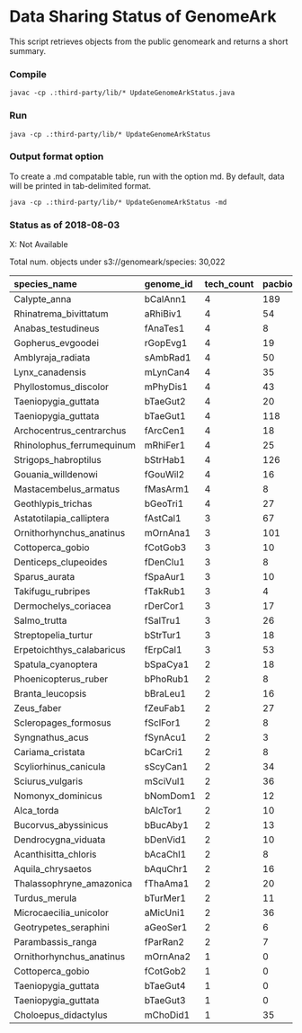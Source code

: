 # Data Sharing Status of GenomeArk

This script retrieves objects from the public genomeark and returns a short summary.

### Compile
```
javac -cp .:third-party/lib/* UpdateGenomeArkStatus.java
```

### Run
```
java -cp .:third-party/lib/* UpdateGenomeArkStatus
```

### Output format option
To create a .md compatable table, run with the option md.
By default, data will be printed in tab-delimited format.
```
java -cp .:third-party/lib/* UpdateGenomeArkStatus -md
```

### Status as of 2018-08-03

X: Not Available

Total num. objects under s3://genomeark/species: 30,022

| species_name	| genome_id	| tech_count	| pacbio_subreads	| pacbio_scraps	| 10x	| bionano_bnx	| bionano_cmap	| hic 	| assembly |
| :---------- | :---------- | :---------- | :---------- | :---------- | :----- | :----- | :----- | :----- | :----- |
| Calypte_anna	| bCalAnn1	| 4	| 189	| 0	| 1	| BspQI,BssSI,DLE1	| BspQI,BssSI,DLE1	| arima,dovetail,phase	| c1,c2,s1,s2,s3,s4,t1,t2,v1,v1.p |
| Rhinatrema_bivittatum	| aRhiBiv1	| 4	| 54	| 54	| 12	| BspQI,BssSI	| BspQI,BssSI	| arima	| c1,c2,s1,s2,s3,s4 |
| Anabas_testudineus	| fAnaTes1	| 4	| 8	| 8	| 4	| BspQI,BssSI	| BspQI,BssSI	| arima	| c1,c2,s1,s2 |
| Gopherus_evgoodei	| rGopEvg1	| 4	| 19	| 19	| 4	| DLE1	| DLE1	| arima	| c1,c2,s1,s2,s3,s4 |
| Amblyraja_radiata	| sAmbRad1	| 4	| 50	| 50	| 12	| BspQI,BssSI	| BspQI,BssSI	| arima	| c1,c2 |
| Lynx_canadensis	| mLynCan4	| 4	| 35	| 35	| 8	| BspQI,BssSI	| BspQI,BssSI	| arima	| c1,c2,s1,s2,s3,s4,t1,t2,v1,v1.p |
| Phyllostomus_discolor	| mPhyDis1	| 4	| 43	| 43	| 8	| BspQI,BssSI	| BspQI,BssSI	| arima	| c1,c2,s1,s2,s3,s4 |
| Taeniopygia_guttata	| bTaeGut2	| 4	| 20	| 20	| 8	| BspQI,BssSI	| BspQI,BssSI	| arima	| c1,c2,s1,s2,s3,s4 |
| Taeniopygia_guttata	| bTaeGut1	| 4	| 118	| 0	| 8	| BspQI,BssSI	| BspQI,BssSI	| arima	| c1,c2,s1,s2,s3,s4,t1,t2,v1,v1.p |
| Archocentrus_centrarchus	| fArcCen1	| 4	| 18	| 0	| 4	| DLE1	| DLE1	| phase	| c1,c2,s1,s2 |
| Rhinolophus_ferrumequinum	| mRhiFer1	| 4	| 25	| 25	| 12	| BspQI,BssSI	| BspQI,BssSI	| phase	| c1,c2,s1,s2,s3,s4,t1,t2,v1,v1.p |
| Strigops_habroptilus	| bStrHab1	| 4	| 126	| 0	| 4	| DLE1	| DLE1	| arima	| c1,c2,s1,s2,s3,s4,t1 |
| Gouania_willdenowi	| fGouWil2	| 4	| 16	| 16	| 4	| BspQI,BssSI	| BspQI,BssSI	| arima	| c1,c2,s1,s2,s3,s4,t1,t2,v1,v1.p |
| Mastacembelus_armatus	| fMasArm1	| 4	| 8	| 8	| 4	| BspQI,BssSI	| BspQI,BssSI	| arima	| c1,c2,s1,s2 |
| Geothlypis_trichas	| bGeoTri1	| 4	| 27	| 27	| 12	| BspQI,BssSI	| X	| arima	| X |
| Astatotilapia_calliptera	| fAstCal1	| 3	| 67	| 0	| 4	| BspQI	| BspQI	| X	| c1,c2,s1 |
| Ornithorhynchus_anatinus	| mOrnAna1	| 3	| 101	| 101	| 4	| DLE1	| DLE1	| X	| c1,c2,s1,s2,s3,s4,t1 |
| Cottoperca_gobio	| fCotGob3	| 3	| 10	| 10	| 4	| BspQI,BssSI	| BspQI,BssSI	| X	| c1,c2,s1,s2,s3,s4 |
| Denticeps_clupeoides	| fDenClu1	| 3	| 8	| 8	| 4	| X	| X	| arima	| X |
| Sparus_aurata	| fSpaAur1	| 3	| 10	| 10	| 12	| X	| X	| arima	| X |
| Takifugu_rubripes	| fTakRub1	| 3	| 4	| 4	| 4	| X	| X	| arima	| X |
| Dermochelys_coriacea	| rDerCor1	| 3	| 17	| 17	| 0	| DLE1	| X	| arima	| X |
| Salmo_trutta	| fSalTru1	| 3	| 26	| 26	| 8	| X	| X	| arima	| X |
| Streptopelia_turtur	| bStrTur1	| 3	| 18	| 18	| 12	| X	| X	| arima	| X |
| Erpetoichthys_calabaricus	| fErpCal1	| 3	| 53	| 53	| 8	| X	| X	| arima	| X |
| Spatula_cyanoptera	| bSpaCya1	| 2	| 18	| 18	| 0	| BspQI,BssSI	| X	| X	| X |
| Phoenicopterus_ruber	| bPhoRub1	| 2	| 8	| 8	| 0	| DLE1	| X	| X	| X |
| Branta_leucopsis	| bBraLeu1	| 2	| 16	| 16	| 0	| BspQI,BssSI	| X	| X	| X |
| Zeus_faber	| fZeuFab1	| 2	| 27	| 27	| 4	| X	| X	| X	| X |
| Scleropages_formosus	| fSclFor1	| 2	| 8	| 8	| 12	| X	| X	| X	| X |
| Syngnathus_acus	| fSynAcu1	| 2	| 3	| 3	| 4	| X	| X	| X	| X |
| Cariama_cristata	| bCarCri1	| 2	| 8	| 8	| 0	| DLE1	| X	| X	| X |
| Scyliorhinus_canicula	| sScyCan1	| 2	| 34	| 34	| 16	| X	| X	| X	| X |
| Sciurus_vulgaris	| mSciVul1	| 2	| 36	| 36	| 8	| X	| X	| X	| X |
| Nomonyx_dominicus	| bNomDom1	| 2	| 12	| 12	| 0	| BspQI,BssSI	| X	| X	| X |
| Alca_torda	| bAlcTor1	| 2	| 10	| 10	| 0	| DLE1	| X	| X	| X |
| Bucorvus_abyssinicus	| bBucAby1	| 2	| 13	| 13	| 0	| DLE1	| X	| X	| X |
| Dendrocygna_viduata	| bDenVid1	| 2	| 10	| 10	| 0	| BspQI,BssSI	| X	| X	| X |
| Acanthisitta_chloris	| bAcaChl1	| 2	| 8	| 8	| 0	| DLE1	| X	| X	| X |
| Aquila_chrysaetos	| bAquChr1	| 2	| 16	| 16	| 12	| X	| X	| X	| X |
| Thalassophryne_amazonica	| fThaAma1	| 2	| 20	| 20	| 8	| X	| X	| X	| X |
| Turdus_merula	| bTurMer1	| 2	| 11	| 11	| 0	| BspQI,BssSI,DLE1	| X	| X	| X |
| Microcaecilia_unicolor	| aMicUni1	| 2	| 36	| 36	| 12	| X	| X	| X	| X |
| Geotrypetes_seraphini	| aGeoSer1	| 2	| 6	| 6	| 24	| X	| X	| X	| X |
| Parambassis_ranga	| fParRan2	| 2	| 7	| 7	| 0	| X	| X	| arima	| X |
| Ornithorhynchus_anatinus	| mOrnAna2	| 1	| 0	| 0	| 0	| X	| X	| dovetail	| X |
| Cottoperca_gobio	| fCotGob2	| 1	| 0	| 0	| 0	| X	| X	| arima	| X |
| Taeniopygia_guttata	| bTaeGut4	| 1	| 0	| 0	| 0	| X	| X	| illumina	| X |
| Taeniopygia_guttata	| bTaeGut3	| 1	| 0	| 0	| 0	| X	| X	| illumina	| X |
| Choloepus_didactylus	| mChoDid1	| 1	| 35	| 35	| 0	| X	| X	| X	| X |

